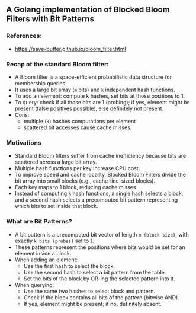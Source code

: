 ## A Golang implementation of Blocked Bloom Filters with Bit Patterns

### References:
- https://save-buffer.github.io/bloom_filter.html

### Recap of the standard Bloom filter:
- A Bloom filter is a space-efficient probabilistic data structure for membership queries.
- It uses a large bit array (`m` bits) and `k` independent hash functions.
- To add an element: compute k hashes, set bits at those positions to 1.
- To query: check if all those bits are 1 (probing); if yes, element might be present (false positives possible), else definitely not present.
- Cons: 
  - multiple (k) hashes computations per element
  - scattered bit accesses cause cache misses.

### Motivations
- Standard Bloom filters suffer from cache inefficiency because bits are scattered across a large bit array.
- Multiple hash functions per key increase CPU cost.
- To improve speed and cache locality, Blocked Bloom Filters divide the bit array into small blocks (e.g., cache-line-sized blocks).
- Each key maps to 1 block, reducing cache misses.
- Instead of computing `k` hash functions, a single hash selects a block, and a second hash selects a precomputed bit pattern 
representing which bits to set inside that block.

### What are Bit Patterns?
- A bit pattern is a precomputed bit vector of length `m (block size)`, with exactly `k bits (probes)` set to 1.
- These patterns represent the positions where bits would be set for an element inside a block.
- When adding an element:
  - Use the first hash to select the block.
  - Use the second hash to select a bit pattern from the table.
  - Set the bits of the block by OR-ing the selected pattern into it.
- When querying:
  - Use the same two hashes to select block and pattern.
  - Check if the block contains all bits of the pattern (bitwise AND).
  - If yes, element might be present; if no, definitely absent.